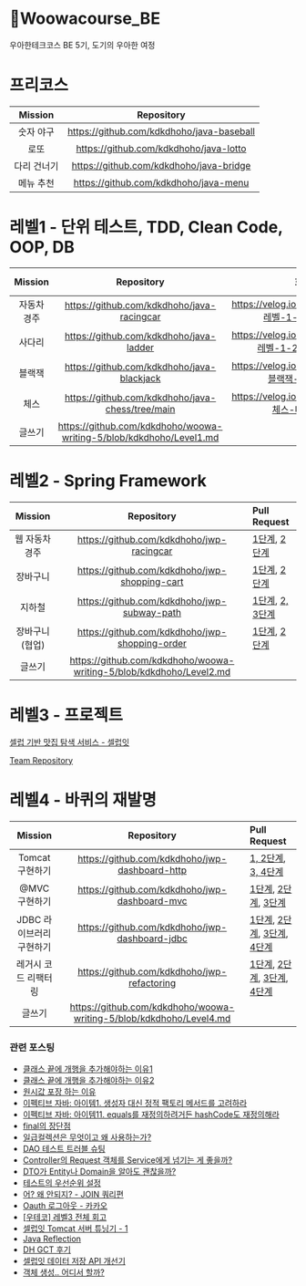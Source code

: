 # 🚀Woowacourse_BE

우아한테크코스 BE 5기, 도기의 우아한 여정

# 프리코스

| Mission |                Repository                 |
|:-------:|:-----------------------------------------:|
|  숫자 야구  | https://github.com/kdkdhoho/java-baseball |
|   로또    |  https://github.com/kdkdhoho/java-lotto   |
| 다리 건너기  |  https://github.com/kdkdhoho/java-bridge  |
|  메뉴 추천  |   https://github.com/kdkdhoho/java-menu   |

# 레벨1 - 단위 테스트, TDD, Clean Code, OOP, DB

| Mission |                             Repository                              |                      회고록                       | Pull Request                                                                                                                 |
|:-------:|:-------------------------------------------------------------------:|:----------------------------------------------:|:-----------------------------------------------------------------------------------------------------------------------------|
| 자동차 경주  |             https://github.com/kdkdhoho/java-racingcar              |  https://velog.io/@donghokim1998/레벨-1-1주차-회고록  | [1단계](https://github.com/woowacourse/java-racingcar/pull/506), [2단계](https://github.com/woowacourse/java-racingcar/pull/577) |
|   사다리   |               https://github.com/kdkdhoho/java-ladder               | https://velog.io/@donghokim1998/레벨-1-2-3주차-회고록 | [1단계](https://github.com/woowacourse/java-ladder/pull/57), [2단계](https://github.com/woowacourse/java-ladder/pull/179)        |
|   블랙잭   |             https://github.com/kdkdhoho/java-blackjack              |   https://velog.io/@donghokim1998/블랙잭-미션-회고록   | [1단계](https://github.com/woowacourse/java-blackjack/pull/475), [2단계](https://github.com/woowacourse/java-blackjack/pull/523) |
|   체스    |          https://github.com/kdkdhoho/java-chess/tree/main           |   https://velog.io/@donghokim1998/체스-미션-회고록    | [1, 2단계](https://github.com/woowacourse/java-chess/pull/512), [3, 4단계](https://github.com/woowacourse/java-chess/pull/551)   |
|   글쓰기   | https://github.com/kdkdhoho/woowa-writing-5/blob/kdkdhoho/Level1.md |                                                |                                                                                                                              |

# 레벨2 - Spring Framework

| Mission  |                             Repository                              | Pull Request                                                                                                                       |
|:--------:|:-------------------------------------------------------------------:|:-----------------------------------------------------------------------------------------------------------------------------------|
| 웹 자동차 경주 |              https://github.com/kdkdhoho/jwp-racingcar              | [1단계](https://github.com/woowacourse/jwp-racingcar/pull/27), [2단계](https://github.com/woowacourse/jwp-racingcar/pull/104)          |
|   장바구니   |            https://github.com/kdkdhoho/jwp-shopping-cart            | [1단계](https://github.com/woowacourse/jwp-shopping-cart/pull/197), [2단계](https://github.com/woowacourse/jwp-shopping-cart/pull/288) |
|   지하철    |             https://github.com/kdkdhoho/jwp-subway-path             | [1단계](https://github.com/woowacourse/jwp-subway-path/pull/84), [2, 3단계](https://github.com/woowacourse/jwp-subway-path/pull/175)   |
| 장바구니(협업) |           https://github.com/kdkdhoho/jwp-shopping-order            | [1단계](https://github.com/woowacourse/jwp-shopping-order/pull/82), [2단계](https://github.com/woowacourse/jwp-shopping-order/pull/82) |
|   글쓰기    | https://github.com/kdkdhoho/woowa-writing-5/blob/kdkdhoho/Level2.md |                                                                                                                                    |

# 레벨3 - 프로젝트

[셀럽 기반 맛집 탐색 서비스 - 셀럽잇](https://www.celuveat.com)

[Team Repository](https://github.com/woowacourse-teams/2023-celuveat.git)

# 레벨4 - 바퀴의 재발명

|     Mission     |                             Repository                              | Pull Request                                                                                                                                                                                                                                                               |
|:---------------:|:-------------------------------------------------------------------:|:---------------------------------------------------------------------------------------------------------------------------------------------------------------------------------------------------------------------------------------------------------------------------|
|   Tomcat 구현하기   |           https://github.com/kdkdhoho/jwp-dashboard-http            | [1, 2단계](https://github.com/woowacourse/jwp-dashboard-http/pull/392), [3, 4단계](https://github.com/woowacourse/jwp-dashboard-http/pull/449)                                                                                                                                 |
|    @MVC 구현하기    |            https://github.com/kdkdhoho/jwp-dashboard-mvc            | [1단계](https://github.com/woowacourse/jwp-dashboard-mvc/pull/428), [2단계](https://github.com/woowacourse/jwp-dashboard-mvc/pull/487), [3단계](https://github.com/woowacourse/jwp-dashboard-mvc/pull/603)                                                                       |
| JDBC 라이브러리 구현하기 |           https://github.com/kdkdhoho/jwp-dashboard-jdbc            | [1단계](https://github.com/woowacourse/jwp-dashboard-jdbc/pull/337), [2단계](https://github.com/woowacourse/jwp-dashboard-jdbc/pull/412), [3단계](https://github.com/woowacourse/jwp-dashboard-jdbc/pull/512), [4단계](https://github.com/woowacourse/jwp-dashboard-jdbc/pull/598) |
|   레거시 코드 리팩터링   |             https://github.com/kdkdhoho/jwp-refactoring             | [1단계](https://github.com/woowacourse/jwp-refactoring/pull/519), [2단계](https://github.com/woowacourse/jwp-refactoring/pull/561), [3단계](https://github.com/woowacourse/jwp-refactoring/pull/683), [4단계](https://github.com/woowacourse/jwp-refactoring/pull/743)             |
|       글쓰기       | https://github.com/kdkdhoho/woowa-writing-5/blob/kdkdhoho/Level4.md |                                                                                                                                                                                                                                                                            |

### 관련 포스팅

- [클래스 끝에 개행을 추가해야하는 이유1](https://velog.io/@doondoony/posix-eol)
- [클래스 끝에 개행을 추가해야하는 이유2](https://seongwon.dev/Git/20220303-%ED%8C%8C%EC%9D%BC%EC%9D%98_%EB%A7%88%EC%A7%80%EB%A7%89_%EA%B0%9C%ED%96%89/)
- [원시값 포장 하는 이유](https://tecoble.techcourse.co.kr/post/2020-05-29-wrap-primitive-type/)
- [이펙티브 자바: 아이템1. 생성자 대신 정적 팩토리 메서드를 고려하라](https://sun-22.tistory.com/84)
- [이펙티브 자바: 아이템11. equals를 재정의하려거든 hashCode도 재정의해라](https://github.com/woowacourse-study/2022-effective-java/blob/main/03%EC%9E%A5/%EC%95%84%EC%9D%B4%ED%85%9C_11/equals%EB%A5%BC_%EC%9E%AC%EC%A0%95%EC%9D%98%ED%95%98%EB%A0%A4%EA%B1%B0%EB%93%A0_hashCode%EB%8F%84_%EC%9E%AC%EC%A0%95%EC%9D%98%ED%95%98%EB%9D%BC.md)
- [final의 장단점](https://velog.io/@donghokim1998/final-키워드의-장단점)
- [일급컬렉션은 무엇이고 왜 사용하는가?](https://prolog.techcourse.co.kr/studylogs/3150)
- [DAO 테스트 트러블 슈팅](https://prolog.techcourse.co.kr/studylogs/3198)
- [Controller의 Request 객체를 Service에게 넘기는 게 좋을까?](https://prolog.techcourse.co.kr/studylogs/3206)
- [DTO가 Entity나 Domain을 알아도 괜찮을까?](https://prolog.techcourse.co.kr/studylogs/3422)
- [테스트의 우선순위 설정](https://prolog.techcourse.co.kr/studylogs/3514)
- [어? 왜 안되지? - JOIN 쿼리편](https://velog.io/@donghokim1998/어-왜-안되지-JOIN-쿼리편)
- [Oauth 로그아웃 - 카카오](https://velog.io/@donghokim1998/Oauth-로그아웃-카카오)
- [\[우테코\] 레벨3 전체 회고](https://velog.io/@donghokim1998/우테코-레벨3-전체-회고)
- [셀럽잇 Tomcat 서버 튜닝기 - 1](https://velog.io/@donghokim1998/셀럽잇-Tomcat-서버-튜닝기-1)
- [Java Reflection](https://velog.io/@donghokim1998/Java-Reflection)
- [DH GCT 후기](https://velog.io/@donghokim1998/DH-GCT-후기)
- [셀럽잇 데이터 저장 API 개선기](https://velog.io/@donghokim1998/셀럽잇-데이터-저장-API-개선기)
- [객체 생성.. 어디서 할까?](https://velog.io/@donghokim1998/객체-생성..-어디서-할까)

